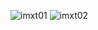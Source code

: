 

![imxt01](https://user-images.githubusercontent.com/109575711/180175549-3baea32d-2820-4ed6-b441-7aa53f2313c9.png)
![imxt02](https://user-images.githubusercontent.com/109575711/180175564-5a47c049-1e1e-4c1e-88ac-efdf6c40726b.png)
